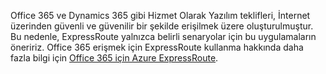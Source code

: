 Office 365 ve Dynamics 365 gibi Hizmet Olarak Yazılım teklifleri, İnternet üzerinden güvenli ve güvenilir bir şekilde erişilmek üzere oluşturulmuştur. Bu nedenle, ExpressRoute yalnızca belirli senaryolar için bu uygulamaların öneririz. Office 365 erişmek için ExpressRoute kullanma hakkında daha fazla bilgi için [Office 365 için Azure ExpressRoute](http://aka.ms/ExpressRouteOffice365).
